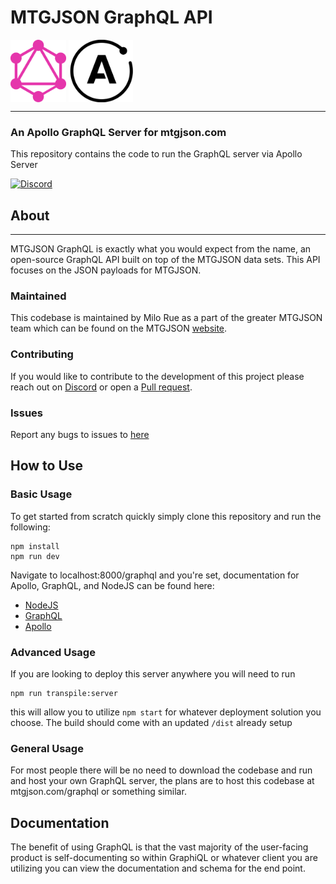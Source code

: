 # MTGJSON GraphQL API
<img align="center" src="./assets/graphql.svg" height="100px"/>
<img align="center" src="./assets/apollo-graphql-compact.svg" height="100px"/>
<hr/>


### An Apollo GraphQL Server for mtgjson.com

This repository contains the code to run the GraphQL server via Apollo Server

[![Discord](https://img.shields.io/discord/224178957103136779.svg)](https://discord.gg/74GUQDE)

## About
---
MTGJSON GraphQL is exactly what you would expect from the name, an open-source GraphQL API built on top of the MTGJSON data sets. This API focuses on the JSON payloads for MTGJSON.

### Maintained
This codebase is maintained by Milo Rue as a part of the greater MTGJSON team which can be found on the MTGJSON [website](mtgjson.com).

### Contributing
If you would like to contribute to the development of this project please reach out on [Discord](https://mtgjson.com/discord) or open a [Pull request](https://github.com/milorue/mtgjson-graphql/pulls).

### Issues
Report any bugs to issues to [here](https://github.com/milorue/mtgjson-graphql/issues)

## How to Use
### Basic Usage
To get started from scratch quickly simply clone this repository and run the following:

```
npm install
npm run dev
```

Navigate to localhost:8000/graphql and you're set, documentation for Apollo, GraphQL, and NodeJS can be found here:
* [NodeJS](https://nodejs.org/en/docs/es6/)
* [GraphQL](https://graphql.org/learn/)
* [Apollo](https://www.apollographql.com/docs/apollo-server/)

### Advanced Usage
If you are looking to deploy this server anywhere you will need to run
```
npm run transpile:server
```

this will allow you to utilize `npm start` for whatever deployment solution you choose. The build should come with an updated `/dist` already setup

### General Usage
For most people there will be no need to download the codebase and run and host your own GraphQL server, the plans are to host this codebase at mtgjson.com/graphql or something similar.

## Documentation
The benefit of using GraphQL is that the vast majority of the user-facing product is self-documenting so within GraphiQL or whatever client you are utilizing you can view the documentation and schema for the end point.